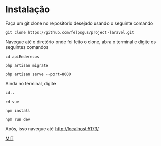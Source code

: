 # Instalação

Faça um git clone no repositorio desejado usando o seguinte comando
```git
git clone https://github.com/felpsgus/project-laravel.git
```

Navegue até o diretório onde foi feito o clone, abra o terminal e digite os seguintes comandos

```git
cd apiEnderecos

php artisan migrate

php artisan serve --port=8000
```

Ainda no terminal, digite

```git
cd..

cd vue

npm install

npm run dev
```

Após, isso navegue até [http://localhost:5173/](http://localhost:5173/)

[MIT](https://choosealicense.com/licenses/mit/)